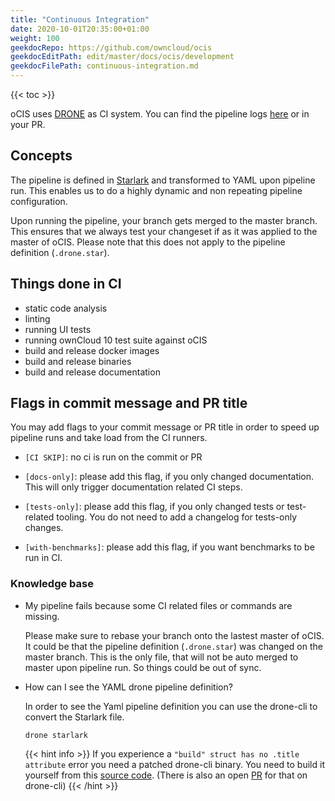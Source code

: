 ```yaml
---
title: "Continuous Integration"
date: 2020-10-01T20:35:00+01:00
weight: 100
geekdocRepo: https://github.com/owncloud/ocis
geekdocEditPath: edit/master/docs/ocis/development
geekdocFilePath: continuous-integration.md
---
```


{{< toc >}}

oCIS uses [DRONE](https://www.drone.io/) as CI system. You can find the pipeline logs [here](https://drone.owncloud.com/owncloud/ocis) or in your PR.

## Concepts

The pipeline is defined in [Starlark](https://github.com/bazelbuild/starlark) and transformed to YAML upon pipeline run. This enables us to do a highly dynamic and non repeating pipeline configuration.

Upon running the pipeline, your branch gets merged to the master branch. This ensures that we always test your changeset if as it was applied to the master of oCIS. Please note that this does not apply to the pipeline definition (`.drone.star`).

## Things done in CI

- static code analysis
- linting
- running UI tests
- running ownCloud 10 test suite against oCIS
- build and release docker images
- build and release binaries
- build and release documentation

## Flags in commit message and PR title

You may add flags to your commit message or PR title in order to speed up pipeline runs and take load from the CI runners.

- `[CI SKIP]`: no ci is run on the commit or PR

- `[docs-only]`: please add this flag, if you only changed documentation. This will only trigger documentation related CI steps.

- `[tests-only]`: please add this flag, if you only changed tests or test-related tooling. You do not need to add a changelog for tests-only changes.

- `[with-benchmarks]`: please add this flag, if you want benchmarks to be run in CI.

### Knowledge base

- My pipeline fails because some CI related files or commands are missing.

  Please make sure to rebase your branch onto the lastest master of oCIS. It could be that the pipeline definition (`.drone.star`) was changed on the master branch. This is the only file, that will not be auto merged to master upon pipeline run. So things could be out of sync.

- How can I see the YAML drone pipeline definition?

  In order to see the Yaml pipeline definition you can use the drone-cli to convert the Starlark file.

  ```
  drone starlark
  ```

  {{< hint info >}}
  If you experience a `"build" struct has no .title attribute` error you need a patched drone-cli binary.
  You need to build it yourself from this [source code](https://github.com/micbar/drone-cli/tree/add-more-flags).
  (There is also an open [PR](https://github.com/drone/drone-cli/pull/175) for that on drone-cli)
  {{< /hint >}}
